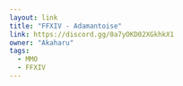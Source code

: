 ```yaml
---
layout: link
title: "FFXIV - Adamantoise"
link: https://discord.gg/0a7yOKD02XGkhkX1
owner: "Akaharu"
tags: 
  - MMO
  - FFXIV
---
```

